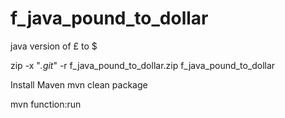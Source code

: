 # f_java_pound_to_dollar
java version of £ to $

zip -x "*.git*" -r f_java_pound_to_dollar.zip f_java_pound_to_dollar

Install Maven
mvn clean package

mvn function:run